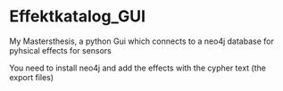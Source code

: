 # Effektkatalog_GUI
My Mastersthesis, a python Gui which connects to a neo4j database for pyhsical effects for sensors

You need to install neo4j and add the effects with the cypher text (the export files)
